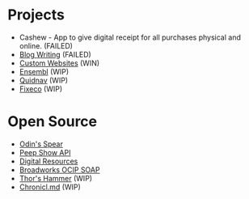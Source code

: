 # Projects

* Cashew - App to give digital receipt for all purchases physical and online. (FAILED)
* [Blog Writing](https://medium.com/@Jordan-Prescott) (FAILED)
* [Custom Websites](https://tj-construction.uk) (WIN)
* [Ensembl](https://myensembl.com) (WIP)
* [Quidnav](https://quidnav.com) (WIP)
* [Fixeco](https://fixeco.io) (WIP)

# Open Source

* [Odin's Spear](https://github.com/Jordan-Prescott/odins-spear)
* [Peep Show API](https://thedobby.club/docs)
* [Digital Resources](https://docs.jordan-prescott.com/digital-resources) 
* [Broadworks OCIP SOAP](https://github.com/Jordan-Prescott/broadworks-ocip-soap)
* [Thor's Hammer](https://github.com/Fourteen-IP/thors-hammer) (WIP)
* [Chronicl.md](https://github.com/minimal-mind/chronicl) (WIP)
